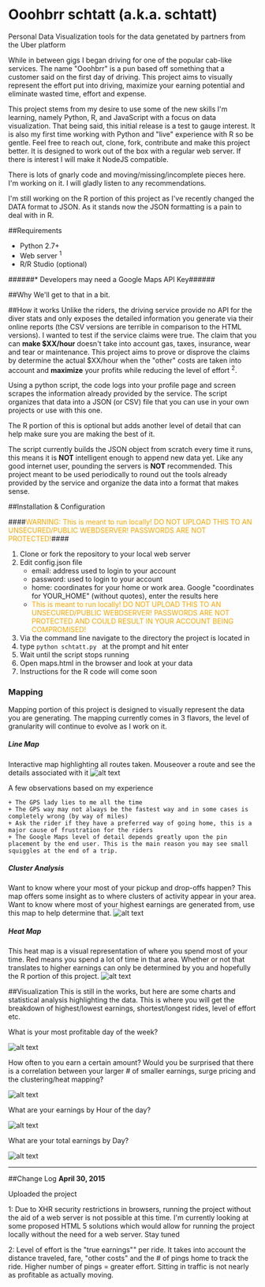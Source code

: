 # Ooohbrr schtatt (a.k.a. schtatt)
Personal Data Visualization tools for the data genetated by partners from the Uber platform

While in between gigs I began driving for one of the popular cab-like services. The name "Ooohbrr" is a pun based off something that a customer said on the first day of driving. This project aims to visually represent the effort put into driving, maximize your earning potential and eliminate wasted time, effort and expense. 

This project stems from my desire to use some of the new skills I'm learning, namely Python, R, and JavaScript with a focus on data visualization. That being said, this initial release is a test to gauge interest. It is also my first time working with Python and "live" experience with R so be gentle. Feel free to reach out, clone, fork, contribute and make this project better. It is designed to work out of the box with a regular web server. If there is interest I will make it NodeJS compatible. 

There is lots of gnarly code and moving/missing/incomplete pieces here. I'm working on it. I will gladly listen to any recommendations. 

I'm still working on the R portion of this project as I've recently changed the DATA format to JSON. As it stands now the JSON formatting is a pain to deal with in R. 


##Requirements
* Python 2.7+
* Web server <sup>1</sup>
* R/R Studio (optional)

######\* Developers may need a Google Maps API Key######

##Why
We'll get to that in a bit. 

##How it works
Unlike the riders, the driving service provide no API for the diver stats and only exposes the detailed information you generate via their online reports (the CSV versions are terrible in comparison to the HTML versions). I wanted to test if the service claims were true. The claim that you can **make \$XX/hour** doesn't take into account gas, taxes, insurance, wear and tear or maintenance. This project aims to prove or disprove the claims by determine the actual $XX/hour when the "other" costs are taken into account and **maximize** your profits while reducing the level of effort <sup>2</sup>.

Using a python script, the code logs into your profile page and screen scrapes the information already provided by the service. The script organizes that data into a JSON (or CSV) file that you can use in your own projects or use with this one.

The R portion of this is optional but adds another level of detail that can help make sure you are making the best of it. 

The script currently builds the JSON object from scratch every time it runs, this means it is **NOT** intelligent enough to append new data yet. Like any good internet user, pounding the servers is **NOT** recommended. This project meant to be used periodically to round out the tools already provided by the service and organize the data into a format that makes sense. 



##Installation & Configuration

####<span style="color:orange;">WARNING: This is meant to run locally! DO NOT UPLOAD THIS TO AN UNSECURED/PUBLIC WEBDSERVER! PASSWORDS ARE NOT PROTECTED!</span>####

1. Clone or fork the repository to your local web server 
2. Edit config.json file
    + email: address used to login to your account
    + password: used to login to your account
    + home: coordinates for your home or work area. Google "coordinates for YOUR_HOME" (without quotes), enter the results here
    + <span style="color:orange;">This is meant to run locally! DO NOT UPLOAD THIS TO AN UNSECURED/PUBLIC WEBDSERVER! PASSWORDS ARE NOT PROTECTED AND COULD RESULT IN YOUR ACCOUNT BEING COMPROMISED!</span>
3. Via the command line navigate to the directory the project is located in
4. type ```python schtatt.py ``` at the prompt and hit enter
5. Wait until the script stops running
6. Open maps.html in the browser and look at your data
7. Instructions for the R code will come soon


### Mapping
Mapping portion of this project is designed to visually represent the data you are generating. The mapping currently comes in 3 flavors, the level of granularity will continue to evolve as I work on it. 




##### Line Map
Interactive map highlighting all routes taken. Mouseover a route and see the details associated with it
![alt text](docs/line.png "Line Map")

A few observations based on my experience

    + The GPS lady lies to me all the time
    + The GPS way may not always be the fastest way and in some cases is completely wrong (by way of miles)
    + Ask the rider if they have a preferred way of going home, this is a major cause of frustration for the riders
    + The Google Maps level of detail depends greatly upon the pin placement by the end user. This is the main reason you may see small squiggles at the end of a trip.


##### Cluster Analysis
Want to know where your most of your pickup and drop-offs happen? This map offers some insight as to where clusters of activity appear in your area. Want to know where most of your highest earnings are generated from, use this map to help determine that. 
![alt text](docs/cluster.png "Line Map")



##### Heat Map
This heat map is a visual representation of where you spend most of your time. Red means you spend a lot of time in that area. Whether or not that translates to higher earnings can only be determined by you and hopefully the R portion of this project.
![alt text](docs/heat.png "Line Map")


##Visualization
This is still in the works, but here are some charts and statistical analysis highlighting the data. This is where you will get the breakdown of highest/lowest earnings, shortest/longest rides, level of effort etc. 

What is your most profitable day of the week?

![alt text](docs/day_of_week.png "Day Of The Week")

How often to you earn a certain amount? Would you be surprised that there is a correlation between your larger # of smaller earnings, surge pricing and the clustering/heat mapping?

![alt text](docs/earnings_distribution.png "Earnings Distribution")

What are your earnings by Hour of the day?

![alt text](docs/earnings_by_hour.png "Earnings By Hour")

What are your total earnings by Day?

![alt text](docs/earnings_by_day.png "Earnings By Day")

---
##Change Log
**April 30, 2015**

Uploaded the project


1: Due to XHR security restrictions in browsers, running the project without the aid of a web server is not possible at this time. I'm currently looking at some proposed HTML 5 solutions which would allow for running the project locally without the need for a web server. Stay tuned

2: Level of effort is the "true earnings"" per ride. It takes into account the distance traveled, fare, "other costs" and the # of pings home to track the ride. Higher number of pings = greater effort. Sitting in traffic is not nearly as profitable as actually moving. 
